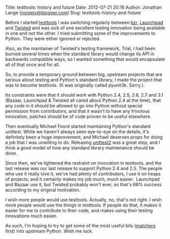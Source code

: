 Title: testtools: history and future
Date: 2012-07-21 20:16
Author: Jonathan Lange (noreply@blogger.com)
Slug: testtools-history-and-future

  
Before I started [testtools](http://testtools.rtfd.org/) I was switching
regularly between [bzr](http://bazaar.canonical.com/),
[Launchpad](https://launchpad.net/launchpad) and
[Twisted](http://twistedmatrix.com/) and was sick of one excellent
testing innovation being available in one and not the other. I tried
submitting some of the improvements to Python. They were either ignored
or rejected.  
  
Also, as the maintainer of Twisted's testing framework, Trial, I had
been burned several times when the standard library would change its API
in backwards compatible ways, so I wanted something that would
encapsulate all of that once and for all.  
  
So, to provide a temporary ground between big, upstream projects that
are serious about testing and Python's standard library, I made the
project that was to become testtools. (It was originally called
pyunit3k. Sorry.).  
  
Its constraints were that it should work with Python 2.4, 2.5, 2.6, 2.7
and 3.1 (Bazaar, Launchpad & Twisted all cared about Python 2.4 at the
time), that any code in it should be allowed to go into Python without
special permission from contributors, and that it wasn't to have any
frivolous innovation, patches should be of code proven to be useful
elsewhere.  
  
Then eventually Michael Foord started maintaining Python's standard
unittest. While we haven't always seen eye-to-eye on the details, it's
definitely been a huge improvement, and Michael deserves props for doing
a job that I was unwilling to do. Releasing
[unittest2](http://pypi.python.org/pypi/unittest2/) was a great step,
and I think a good model of how any standard library maintenance should
be done.  
  
Since then, we've lightened the restraint on innovation in testtools,
and the last release was our last release to support Python 2.4 and 2.5.
The people who use it really love it, we've had plenty of contributors,
I use it on heaps of projects, and it certainly makes my job much, much
easier.  <span>Launchpad and Bazaar use it, but Twisted probably won't
ever, so that's 66% success according to my original
motivation. </span>  

<div>

I wish more people would use testtools. Actually, no, that's not right.
I wish more people would use the things in testtools. If people do that,
it makes it easier for me to contribute to their code, and makes using
their testing innovations much easier. 

</div>

<div>

As such, I'm hoping to try to get some of the most useful bits
([matchers](http://testtools.readthedocs.org/en/latest/for-test-authors.html#matchers)
first) into upstream Python. Wish me luck.

</div>
